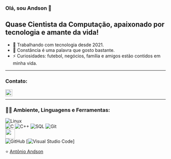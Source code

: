 ### Olá, sou Andson 👋


## Quase Cientista da Computação, apaixonado por tecnologia e amante da vida!
- 🔭 Trabalhando com tecnologia desde 2021.
- 🌱 Constância é uma palavra que gosto bastante.
- ⚡ Curiosidades: futebol, negócios, família e amigos estão contidos em minha vida.

---

### Contato:
<a href="https://www.linkedin.com/in/ant%C3%B4nio-andson-694319204/">
  <img align="left" alt="andson" width="22px" src="https://cdn.jsdelivr.net/npm/simple-icons@v3/icons/linkedin.svg" />
</a>
</br>

---

### 👨‍💻 Ambiente, Linguagens e Ferramentas:
![Linux](https://img.shields.io/badge/-Linux-222222?style=flat&logo=linux&logoColor=FCC624)
</br>
![C](https://img.shields.io/badge/-C-000000?style=flat&logo=c)
![C++](https://img.shields.io/badge/-C++-000000?style=flat&logo=c%2B%2B)
![SQL](https://img.shields.io/badge/-SQL-000000?style=flat&logo=postgresql)
![Git](https://img.shields.io/badge/-Git-222222?style=flat&logo=git&logoColor=F05032)
</br>
<img width="30px" src="https://img.icons8.com/ios-filled/50/26e07f/qt.png"/>
</br>
![GitHub](https://img.shields.io/badge/-GitHub-222222?style=flat&logo=github&logoColor=181717)
[![Visual Studio Code](https://img.shields.io/badge/-VSCode-444444?style=flat&logo=visual-studio-code&logoColor=007ACC)]


⭐️ [Antônio Andson](https://github.com/andsonsilv)

